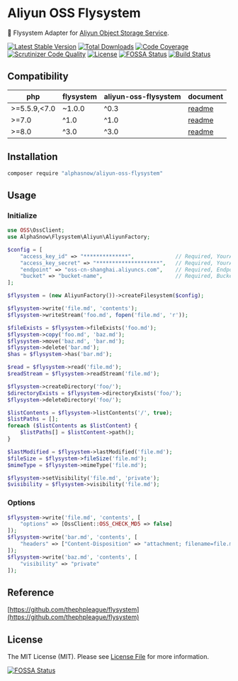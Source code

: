 # Aliyun OSS Flysystem

💾 Flysystem Adapter for [Aliyun Object Storage Service](http://oss.aliyun.com).

[![Latest Stable Version](https://poser.pugx.org/alphasnow/aliyun-oss-flysystem/v/stable)](https://packagist.org/packages/alphasnow/aliyun-oss-flysystem)
[![Total Downloads](https://poser.pugx.org/alphasnow/aliyun-oss-flysystem/downloads)](https://packagist.org/packages/alphasnow/aliyun-oss-flysystem)
[![Code Coverage](https://scrutinizer-ci.com/g/alphasnow/aliyun-oss-flysystem/badges/coverage.png?b=master)](https://scrutinizer-ci.com/g/alphasnow/aliyun-oss-flysystem/?branch=master)
[![Scrutinizer Code Quality](https://scrutinizer-ci.com/g/alphasnow/aliyun-oss-flysystem/badges/quality-score.png?b=master)](https://scrutinizer-ci.com/g/alphasnow/aliyun-oss-flysystem/?branch=master)
[![License](https://poser.pugx.org/alphasnow/aliyun-oss-flysystem/license)](https://packagist.org/packages/alphasnow/aliyun-oss-flysystem)
[![FOSSA Status](https://app.fossa.com/api/projects/git%2Bgithub.com%2Falphasnow%2Faliyun-oss-flysystem.svg?type=shield)](https://app.fossa.com/projects/git%2Bgithub.com%2Falphasnow%2Faliyun-oss-flysystem?ref=badge_shield)
[![Build Status](https://github.com/alphasnow/aliyun-oss-flysystem/workflows/CI/badge.svg)](https://github.com/alphasnow/aliyun-oss-flysystem/actions)

## Compatibility

| **php**  | **flysystem**  |  **aliyun-oss-flysystem** | **document**
|---|---|---|---|
|>=5.5.9,\<7.0| ~1.0.0  | ^0.3  | [readme](https://github.com/alphasnow/aliyun-oss-flysystem/blob/0.x/README.md) |
|>=7.0| ^1.0 | ^1.0  | [readme](https://github.com/alphasnow/aliyun-oss-flysystem/blob/1.x/README.md) |
|>=8.0| ^3.0 | ^3.0  | [readme](https://github.com/alphasnow/aliyun-oss-flysystem/blob/master/README.md)

## Installation

```bash
composer require "alphasnow/aliyun-oss-flysystem"
```

## Usage

### Initialize
```php
use OSS\OssClient;
use AlphaSnow\Flysystem\Aliyun\AliyunFactory;

$config = [
    "access_key_id" => "**************",             // Required, YourAccessKeyId
    "access_key_secret" => "********************",   // Required, YourAccessKeySecret
    "endpoint" => "oss-cn-shanghai.aliyuncs.com",    // Required, Endpoint
    "bucket" => "bucket-name",                       // Required, Bucket
];

$flysystem = (new AliyunFactory())->createFilesystem($config);

$flysystem->write('file.md', 'contents');
$flysystem->writeStream('foo.md', fopen('file.md', 'r'));

$fileExists = $flysystem->fileExists('foo.md');
$flysystem->copy('foo.md', 'baz.md');
$flysystem->move('baz.md', 'bar.md');
$flysystem->delete('bar.md');
$has = $flysystem->has('bar.md');

$read = $flysystem->read('file.md');
$readStream = $flysystem->readStream('file.md');

$flysystem->createDirectory('foo/');
$directoryExists = $flysystem->directoryExists('foo/');
$flysystem->deleteDirectory('foo/');

$listContents = $flysystem->listContents('/', true);
$listPaths = [];
foreach ($listContents as $listContent) {
    $listPaths[] = $listContent->path();
}

$lastModified = $flysystem->lastModified('file.md');
$fileSize = $flysystem->fileSize('file.md');
$mimeType = $flysystem->mimeType('file.md');

$flysystem->setVisibility('file.md', 'private');
$visibility = $flysystem->visibility('file.md');
```

### Options
```php
$flysystem->write('file.md', 'contents', [
    "options" => [OssClient::OSS_CHECK_MD5 => false]
]);
$flysystem->write('bar.md', 'contents', [
    "headers" => ["Content-Disposition" => "attachment; filename=file.md"]
]);
$flysystem->write('baz.md', 'contents', [
    "visibility" => "private"
]);
```

## Reference
[https://github.com/thephpleague/flysystem](https://github.com/thephpleague/flysystem)   

## License
The MIT License (MIT). Please see [License File](LICENSE) for more information.

[![FOSSA Status](https://app.fossa.com/api/projects/git%2Bgithub.com%2Falphasnow%2Faliyun-oss-flysystem.svg?type=large)](https://app.fossa.com/projects/git%2Bgithub.com%2Falphasnow%2Faliyun-oss-flysystem?ref=badge_large)
